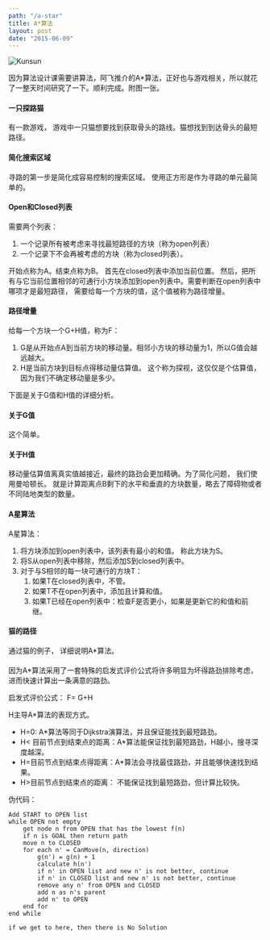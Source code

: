 ```yaml
---
path: "/a-star"
title: A*算法
layout: post
date: "2015-06-09"
---
```


![Kunsun](/images/A-star.jpg "A star")

因为算法设计课需要讲算法，阿飞推介的A*算法，正好也与游戏相关，所以就花了一整天时间研究了一下。顺利完成。附图一张。
<!--more-->
#### 一只探路猫

有一款游戏， 游戏中一只猫想要找到获取骨头的路线。猫想找到到达骨头的最短路径。

#### 简化搜索区域

寻路的第一步是简化成容易控制的搜索区域。 使用正方形是作为寻路的单元最简单的。

#### Open和Closed列表

需要两个列表：

1. 一个记录所有被考虑来寻找最短路径的方块（称为open列表）
2. 一个记录下不会再被考虑的方块（称为closed列表）。

开始点称为A。结束点称为B。 首先在closed列表中添加当前位置。 然后，把所有与它当前位置相邻的可通行小方块添加到open列表中。需要判断在open列表中哪项才是最短路径， 需要给每一个方块的值，这个值被称为路径增量。


#### 路径增量

给每一个方块一个G+H值，称为F：

1. G是从开始点A到当前方块的移动量。相邻小方块的移动量为1，所以G值会越远越大。
2. H是当前方块到目标点得移动量估算值。 这个称为探视，这仅仅是个估算值，因为我们不确定移动量是多少。

下面是关于G值和H值的详细分析。


#### 关于G值
这个简单。

#### 关于H值
移动量估算值离真实值越接近，最终的路劲会更加精确。为了简化问题， 我们使用曼哈顿长。 就是计算距离点B剩下的水平和垂直的方块数量，略去了障碍物或者不同陆地类型的数量。

#### A星算法
A星算法：

1. 将方块添加到open列表中，该列表有最小的和值。 称此方块为S。
2. 将S从open列表中移除，然后添加S到closed列表中。
3. 对于与S相邻的每一块可通行的方块T：
	1. 如果T在closed列表中，不管。
	2. 如果T不在open列表中，添加且计算和值。
	3. 如果T已经在open列表中：检查F是否更小，如果是更新它的和值和前继。

#### 猫的路径
通过猫的例子， 详细说明A*算法。

####

因为A*算法采用了一套特殊的启发式评价公式将许多明显为坏得路劲排除考虑，进而快速计算出一条满意的路劲。

启发式评价公式： F= G+H

H主导A*算法的表现方式。

* H=0: A*算法等同于Dijkstra演算法，并且保证能找到最短路劲。
* H< 目前节点到结束点的距离：A*算法能保证找到最短路劲，H越小，搜寻深度越深。
* H=目前节点到结束点得距离：A*算法会寻找最佳路劲，并且能够快速找到结果。
* H>目前节点到结束点的距离： 不能保证找到最短路劲，但计算比较快。

伪代码：

	Add START to OPEN list
	while OPEN not empty
		get node n from OPEN that has the lowest f(n)
		if n is GOAL then return path
		move n to CLOSED
		for each n' = CanMove(n, direction)
			g(n') = g(n) + 1
			calculate h(n')
			if n' in OPEN list and new n' is not better, continue
			if n' in CLOSED list and new n' is not better, continue
			remove any n' from OPEN and CLOSED
			add n as n's parent
			add n' to OPEN
		end for
	end while
	
	if we get to here, then there is No Solution
